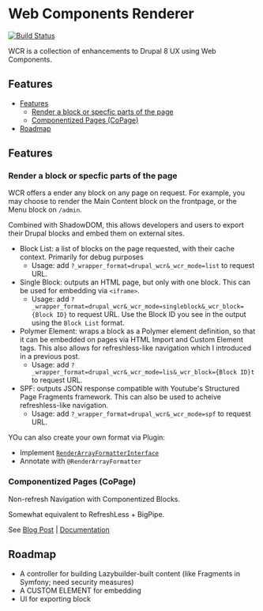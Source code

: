 # Web Components Renderer 
[![Build Status](https://travis-ci.org/ztl8702/wcr.svg?branch=8.x-1.x)](https://travis-ci.org/ztl8702/wcr)

WCR is a collection of enhancements to Drupal 8 UX using Web Components.

<!-- START doctoc generated TOC please keep comment here to allow auto update -->
<!-- DON'T EDIT THIS SECTION, INSTEAD RE-RUN doctoc TO UPDATE -->
## Features

- [Features](#features)
  - [Render a block or specfic parts of the page](#render-a-block-or-specfic-parts-of-the-page)
  - [Componentized Pages (CoPage)](#componentized-pages-copage)
- [Roadmap](#roadmap)

<!-- END doctoc generated TOC please keep comment here to allow auto update -->
## Features

### Render a block or specfic parts of the page
WCR offers a ender any block on any page on request. For example, you may choose to render the Main Content block on the frontpage, or the Menu block on `/admin`. 

Combined with ShadowDOM, this allows developers and users to export their Drupal blocks and embed them on external sites.

 - Block List: a list of blocks on the page requested, with their cache context. Primarily for debug purposes
   - Usage: add `?_wrapper_format=drupal_wcr&_wcr_mode=list` to request URL.
 - Single Block: outputs an HTML page, but only with one block. This can be used for embedding via `<iframe>`.
   - Usage: add `?_wrapper_format=drupal_wcr&_wcr_mode=singleblock&_wcr_block={Block ID}` to request URL. Use the Block ID you see in the output using the `Block List` format.
 - Polymer Element: wraps a block as a Polymer element definition, so that it can be embedded on pages via HTML Import and Custom Element tags. This also allows for refreshless-like navigation which I introduced in a previous post. 
   - Usage: add `?_wrapper_format=drupal_wcr&_wcr_mode=lis&_wcr_block={Block ID}t` to request URL.
 - SPF: outputs JSON response compatible with Youtube's Structured Page Fragments framework. This can also be used to acheive refreshless-like navigation. 
   - Usage: add `?_wrapper_format=drupal_wcr&_wcr_mode=spf` to request URL.

YOu can also create your own format via Plugin:
 - Implement [`RenderArrayFormatterInterface`](src/Plugin/wcr/RenderArrayFormatterInterface.php)
 - Annotate with `@RenderArrayFormatter`

### Componentized Pages (CoPage)

Non-refresh Navigation with Componentized Blocks.

Somewhat equivalent to RefreshLess + BigPipe.

See [Blog Post](https://blog.radiumz.org/en/post/33/gsoc-2016-more-app-experience-drupal) | [Documentation](.docs/AjaxNavigation.md)

## Roadmap
 - A controller for building Lazybuilder-built content (like Fragments in Symfony; need security measures)
 - A CUSTOM ELEMENT for embedding
 - UI for exporting block
